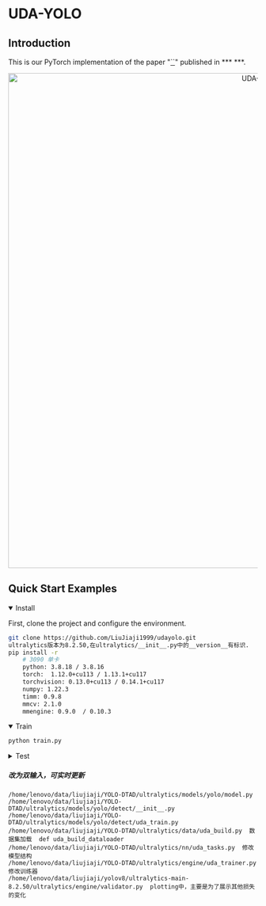 # UDA-YOLO

## Introduction
This is our PyTorch implementation of the paper "[``]()" published in ***   ***.

<div align="center">
    <img src="img/YOLO_DTAD.png" width="1000" alt="UDA-YOLO">
</div>


## <div align="left">Quick Start Examples</div>

<details open>
<summary>Install</summary>

First, clone the project and configure the environment.

```bash
git clone https://github.com/LiuJiaji1999/udayolo.git 
ultralytics版本为8.2.50,在ultralytics/__init__.py中的__version__有标识.              
pip install -r
    # 3090 单卡
    python: 3.8.18 / 3.8.16
    torch:  1.12.0+cu113 / 1.13.1+cu117
    torchvision: 0.13.0+cu113 / 0.14.1+cu117  
    numpy: 1.22.3
    timm: 0.9.8                 
    mmcv: 2.1.0                
    mmengine: 0.9.0  / 0.10.3    
```

</details>

<details open>
<summary>Train</summary>

```python
python train.py
```
</details>


<details>
<summary>Test</summary>

```bash
python val.py
```
</details>


##### 改为双输入，可实时更新
```shell
/home/lenovo/data/liujiaji/YOLO-DTAD/ultralytics/models/yolo/model.py
/home/lenovo/data/liujiaji/YOLO-DTAD/ultralytics/models/yolo/detect/__init__.py 
/home/lenovo/data/liujiaji/YOLO-DTAD/ultralytics/models/yolo/detect/uda_train.py
/home/lenovo/data/liujiaji/YOLO-DTAD/ultralytics/data/uda_build.py  数据集加载  def uda_build_dataloader
/home/lenovo/data/liujiaji/YOLO-DTAD/ultralytics/nn/uda_tasks.py  修改模型结构 
/home/lenovo/data/liujiaji/YOLO-DTAD/ultralytics/engine/uda_trainer.py 修改训练器
/home/lenovo/data/liujiaji/yolov8/ultralytics-main-8.2.50/ultralytics/engine/validator.py  plotting中，主要是为了展示其他损失的变化
```